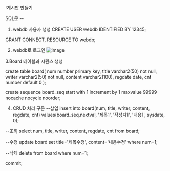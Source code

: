 
!게시판 만들기 


SQL문 --
1. webdb 사용자 생성
CREATE USER webdb IDENTIFIED BY 12345;

GRANT CONNECT, RESOURCE TO webdb;

2. webdb로 로그인
![image](https://github.com/nowod9712/JSP_board/assets/154123670/76fda530-856c-429e-a809-38d982dafcfc)


3.Board 테이블과 시퀀스 생성

create table board(
    num number primary key,
    title varchar2(50) not null,
    writer varchar2(50) not null,
    content varchar2(100),
    regdate date,
    cnt number default 0
);

create sequence board_seq
    start with 1
    increment by 1
    maxvalue 99999
    nocache
    nocycle
    noorder;

4. CRUD 처리 구문
--삽입
insert into board(num, title, writer, content, regdate, cnt)
    values(board_seq.nextval, '제목1', '작성자1', '내용1', sysdate, 0);

--조회
select num, title, writer, content, regdate, cnt from board;

--수정
update board set title='제목수정', content='내용수정' where num=1;

--삭제
delete from board where num=1;

commit;    
